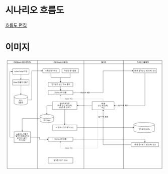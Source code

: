 # 시나리오 흐름도
[흐름도 편집](https://viewer.diagrams.net/?tags=%7B%7D&highlight=0000ff&edit=_blank&layers=1&nav=1#G1Pyj58Lqb2f10ma5FDJUYMfXyHq9MBln9)

# 이미지
![목표시스템구성도](../images/capture_20230601.jpg "목표시스템")
